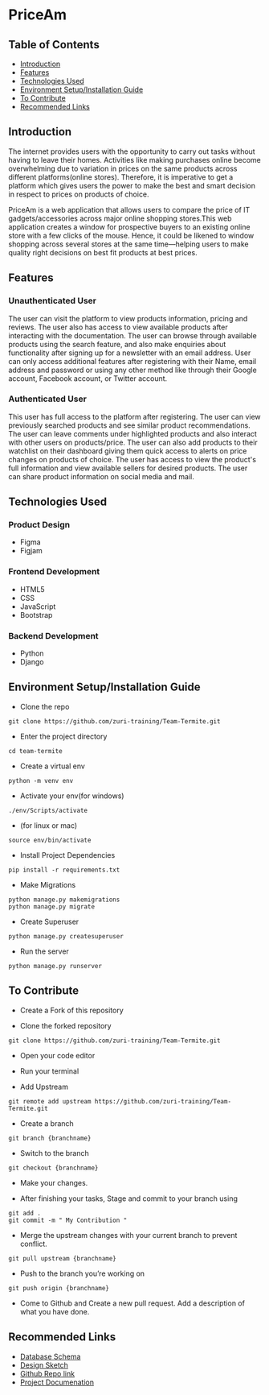 # PriceAm
## Table of Contents
   - <a href="https://github.com/zuri-training/Team-Termite##Introduction">Introduction</a>
   - <a href="https://github.com/zuri-training/Team-Termite##Features">Features</a>
   - <a href="https://github.com/zuri-training/Team-Termite##Technologies Used">Technologies Used</a>
   - <a href="https://github.com/zuri-training/Team-Termite##Environment Setup/Installation Guide">Environment Setup/Installation Guide</a>
   - <a href="https://github.com/zuri-training/Team-Termite##To Contribute">To Contribute</a>
   - <a href="https://github.com/zuri-training/Team-Termite##Recommended Links">Recommended Links</a>
## Introduction
The internet provides users with the opportunity to carry out tasks without having to leave their homes. Activities like making purchases online become overwhelming due to variation in prices on the same products across different platforms(online stores). Therefore, it is imperative to get a platform which gives users the power to make the best and smart decision in respect to prices on products of choice.

PriceAm is a web application that allows users to compare the price of IT gadgets/accessories across major online shopping stores.This web application creates a window for prospective buyers to an existing online store with a few clicks of the mouse. Hence, it could be likened to window shopping across several stores at the same time—helping users to make quality right decisions on best fit products at best prices.

## Features
### Unauthenticated User
 The user can visit the platform to view products information, pricing and reviews. The user also has access to view available products after interacting with the documentation. The user can browse through available products using the search feature, and also make enquiries about functionality after signing up for a newsletter with an email address. User can only access additional features after registering with their  Name, email address and password or using any other method like  through their Google account, Facebook account, or Twitter account.
### Authenticated User
 This user has full access to the platform after registering. The user can view previously searched products and see similar product recommendations. The user can leave comments under highlighted products and also interact with other users on products/price. The user can also add products to their watchlist on their dashboard giving them quick access to alerts on price changes on products of choice. The user has access to view the product's full information and view available sellers for desired products. The user can share product information on social media and mail.
 
 ## Technologies Used
 ### Product Design
   - Figma
   - Figjam
 ### Frontend Development
   - HTML5
   - CSS
   - JavaScript
   - Bootstrap
### Backend Development
   - Python
   - Django
## Environment Setup/Installation Guide
- Clone the repo
```
git clone https://github.com/zuri-training/Team-Termite.git 
```
- Enter the project directory 
```
cd team-termite
```
- Create a virtual env
```
python -m venv env 
```
- Activate your env(for windows)
```
./env/Scripts/activate 	 
```
- (for linux or mac)
```
source env/bin/activate 
``` 
- Install Project Dependencies
```
pip install -r requirements.txt
```
- Make Migrations
```
python manage.py makemigrations
python manage.py migrate
```
- Create Superuser
```
python manage.py createsuperuser
```
- Run the server
```
python manage.py runserver
```

## To Contribute

- Create a Fork of this repository

- Clone the forked repository
```
git clone https://github.com/zuri-training/Team-Termite.git 
```

- Open your code editor

- Run your terminal

- Add Upstream
```
git remote add upstream https://github.com/zuri-training/Team-Termite.git
```

- Create a branch
```
git branch {branchname}
```

- Switch to the branch
```
git checkout {branchname}
```

- Make your changes.

- After finishing your tasks, Stage and commit to your branch using
```
git add .
git commit -m " My Contribution "
```

- Merge the upstream changes with your current branch to prevent conflict.
``` 
git pull upstream {branchname}
```

- Push to the branch you’re working on
```
git push origin {branchname}
```
    
- Come to Github and Create a new pull request. Add a description of what you have done.

## Recommended Links
- <a href="https://app.quickdatabasediagrams.com/#/d/1smmJO" target="_blank">Database Schema</a>
- <a href="https://docs.google.com/document/d/1n3uDvnyK9Jy0EoOCXK6DvzdXekHqs_2kNNMZQelMB_E/edit?usp=sharing" target="_blank">Design Sketch</a>
- <a href="https://github.com/zuri-training/Team-Termite" target="_blank">Github Repo link</a>
- <a href="https://docs.google.com/document/d/1uZacACc6Zj4Rh7XlCHc4kKOTLsaEJrI78xFQSa-lH08" target="_blank">Project Documenation</a>



 


